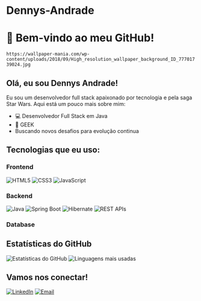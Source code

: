 # Dennys-Andrade
# 🌌 Bem-vindo ao meu GitHub!
`https://wallpaper-mania.com/wp-content/uploads/2018/09/High_resolution_wallpaper_background_ID_77701739024.jpg`

## Olá, eu sou Dennys Andrade!


Eu sou um desenvolvedor full stack apaixonado por tecnologia e pela saga Star Wars. Aqui está um pouco mais sobre mim:

- 💻 Desenvolvedor Full Stack em Java
- 🚀 GEEK
- Buscando novos desafios para evolução continua

## Tecnologias que eu uso:

### Frontend
![HTML5](https://img.shields.io/badge/HTML5-black?style=flat-square&logo=html5)
![CSS3](https://img.shields.io/badge/CSS3-black?style=flat-square&logo=css3)
![JavaScript](https://img.shields.io/badge/JavaScript-black?style=flat-square&logo=javascript)

### Backend
![Java](https://img.shields.io/badge/Java-black?style=flat-square&logo=java)
![Spring Boot](https://img.shields.io/badge/Spring%20Boot-black?style=flat-square&logo=springboot)
![Hibernate](https://img.shields.io/badge/Hibernate-black?style=flat-square&logo=hibernate)
![REST APIs](https://img.shields.io/badge/REST%20APIs-black?style=flat-square&logo=rest)

### Database

## Estatísticas do GitHub

![Estatísticas do GitHub](https://github-readme-stats.vercel.app/api?username=Dennys-Andrade&show_icons=true&theme=dark)
![Linguagens mais usadas](https://github-readme-stats.vercel.app/api/top-langs/?username=Dennys-Andrade&layout=compact&theme=dark)

## Vamos nos conectar!

[![LinkedIn](https://img.shields.io/badge/Linkedin-black?style=flat-square&logo=linkedin)](www.linkedin.com/in/dennys-andrade-pcd-4983832aa)
[![Email](https://img.shields.io/badge/Email-black?style=flat-square&logo=gmail)](mailto:andrade1den@gmail.com)


